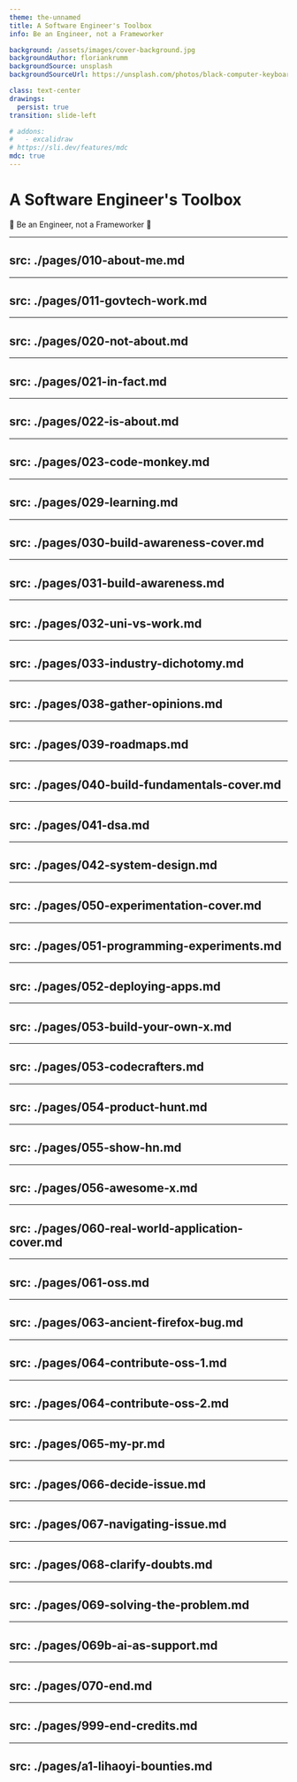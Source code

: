 ```yaml
---
theme: the-unnamed
title: A Software Engineer's Toolbox
info: Be an Engineer, not a Frameworker 

background: /assets/images/cover-background.jpg
backgroundAuthor: floriankrumm
backgroundSource: unsplash
backgroundSourceUrl: https://unsplash.com/photos/black-computer-keyboard-1osIUArK5oA

class: text-center
drawings:
  persist: true
transition: slide-left

# addons:
#   - excalidraw
# https://sli.dev/features/mdc
mdc: true
---
```


# A Software Engineer's Toolbox

🧰 Be an Engineer, not a Frameworker 🧰

---
src: ./pages/010-about-me.md
---

---
src: ./pages/011-govtech-work.md
---

---
src: ./pages/020-not-about.md
---

---
src: ./pages/021-in-fact.md
---

---
src: ./pages/022-is-about.md
---

---
src: ./pages/023-code-monkey.md
---

---
src: ./pages/029-learning.md
---

---
src: ./pages/030-build-awareness-cover.md
---

---
src: ./pages/031-build-awareness.md
---

---
src: ./pages/032-uni-vs-work.md
---

---
src: ./pages/033-industry-dichotomy.md
---

---
src: ./pages/038-gather-opinions.md
---

---
src: ./pages/039-roadmaps.md
---

---
src: ./pages/040-build-fundamentals-cover.md
---

---
src: ./pages/041-dsa.md
---

---
src: ./pages/042-system-design.md
---

---
src: ./pages/050-experimentation-cover.md
---

---
src: ./pages/051-programming-experiments.md
---

---
src: ./pages/052-deploying-apps.md
---

---
src: ./pages/053-build-your-own-x.md
---

---
src: ./pages/053-codecrafters.md
---

---
src: ./pages/054-product-hunt.md
---

---
src: ./pages/055-show-hn.md
---

---
src: ./pages/056-awesome-x.md
---

---
src: ./pages/060-real-world-application-cover.md
---

---
src: ./pages/061-oss.md
---

---
src: ./pages/063-ancient-firefox-bug.md
---

---
src: ./pages/064-contribute-oss-1.md
---

---
src: ./pages/064-contribute-oss-2.md
---

---
src: ./pages/065-my-pr.md
---

---
src: ./pages/066-decide-issue.md
---

---
src: ./pages/067-navigating-issue.md
---

---
src: ./pages/068-clarify-doubts.md
---

---
src: ./pages/069-solving-the-problem.md
---

---
src: ./pages/069b-ai-as-support.md
---

---
src: ./pages/070-end.md
---

---
src: ./pages/999-end-credits.md
---

---
src: ./pages/a1-lihaoyi-bounties.md
---
